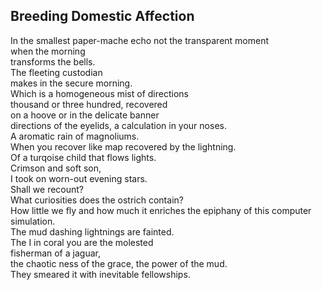 Breeding Domestic Affection
---------------------------
In the smallest paper-mache echo not the transparent moment  
when the morning  
transforms the bells.  
The fleeting custodian  
makes in the secure morning.  
Which is a homogeneous mist of directions  
thousand or three hundred, recovered  
on a hoove or in the delicate banner  
directions of the eyelids, a calculation in your noses.  
A aromatic rain of magnoliums.  
When you recover like map recovered by the lightning.  
Of a turqoise child that flows lights.  
Crimson and soft son,  
I took on worn-out evening stars.  
Shall we recount?  
What curiosities does the ostrich contain?  
How little we fly and how much it enriches the epiphany of this computer simulation.  
The mud dashing lightnings are fainted.  
The I in coral you are the molested  
fisherman of a jaguar,  
the chaotic ness of the grace, the power of the mud.  
They smeared it with inevitable fellowships.  
